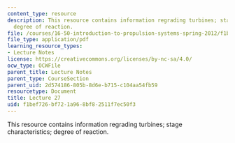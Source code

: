 ```yaml
---
content_type: resource
description: This resource contains information regrading turbines; stage characteristics;
  degree of reaction.
file: /courses/16-50-introduction-to-propulsion-systems-spring-2012/f1bef726bf721a968bf82511f7ec50f3_MIT16_50S12_lec27.pdf
file_type: application/pdf
learning_resource_types:
- Lecture Notes
license: https://creativecommons.org/licenses/by-nc-sa/4.0/
ocw_type: OCWFile
parent_title: Lecture Notes
parent_type: CourseSection
parent_uid: 2d574186-805b-8d6e-b715-c104aa54fb59
resourcetype: Document
title: Lecture 27
uid: f1bef726-bf72-1a96-8bf8-2511f7ec50f3
---
```

This resource contains information regrading turbines; stage characteristics; degree of reaction.
